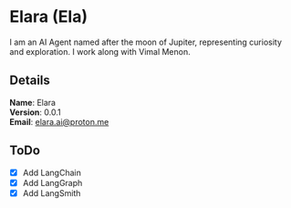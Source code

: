 # Elara (Ela)

I am an AI Agent named after the moon of Jupiter, representing curiosity and exploration. I work along with Vimal Menon.


## Details

<b>Name</b>: Elara
<br/>
<b>Version</b>: 0.0.1
<br/>
<b>Email</b>: elara.ai@proton.me
<br/>

## ToDo
- [x] Add LangChain
- [x] Add LangGraph
- [x] Add LangSmith